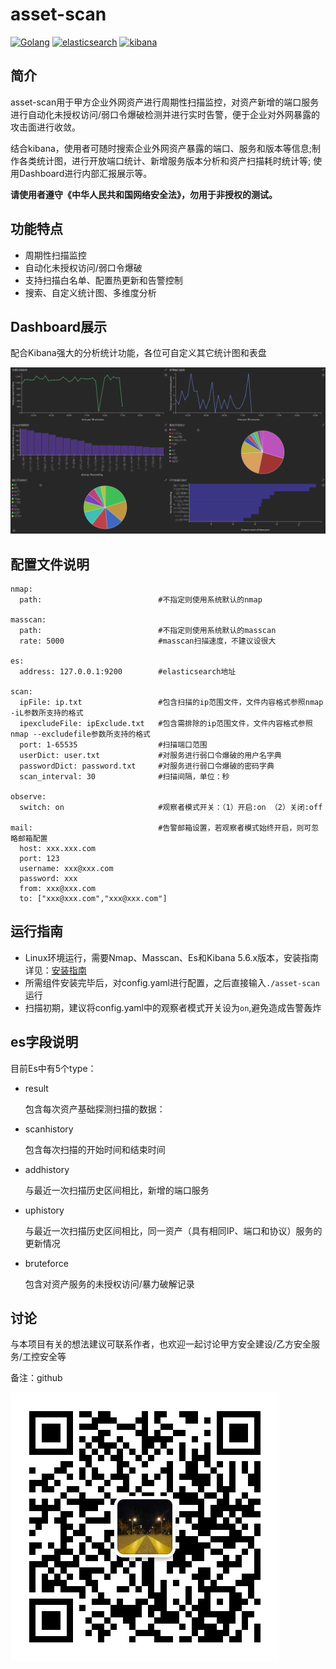 # asset-scan
[![Golang](https://img.shields.io/badge/Golang-1.13-yellow.svg?style=flat-square)](https://www.golang.org/) [![elasticsearch](https://img.shields.io/badge/Elasticsearch-5.6.8-green.svg?style=flat-square)](https://www.elastic.co/downloads/elasticsearch) [![kibana](https://img.shields.io/badge/Kibana-5.6.8-blue?style=flat-square)](https://www.elastic.co/downloads/kibana)

## 简介

asset-scan用于甲方企业外网资产进行周期性扫描监控，对资产新增的端口服务进行自动化未授权访问/弱口令爆破检测并进行实时告警，便于企业对外网暴露的攻击面进行收敛。

结合kibana，使用者可随时搜索企业外网资产暴露的端口、服务和版本等信息;制作各类统计图，进行开放端口统计、新增服务版本分析和资产扫描耗时统计等;
使用Dashboard进行内部汇报展示等。

**请使用者遵守《中华人民共和国网络安全法》，勿用于非授权的测试。**

## 功能特点

- 周期性扫描监控
- 自动化未授权访问/弱口令爆破
- 支持扫描白名单、配置热更新和告警控制
- 搜索、自定义统计图、多维度分析

## Dashboard展示

配合Kibana强大的分析统计功能，各位可自定义其它统计图和表盘

![](./doc/dashboard.png)

## 配置文件说明

```
nmap:
  path:                          #不指定则使用系统默认的nmap

masscan:
  path:                          #不指定则使用系统默认的masscan
  rate: 5000                     #masscan扫描速度，不建议设很大

es:
  address: 127.0.0.1:9200        #elasticsearch地址

scan:
  ipFile: ip.txt                 #包含扫描的ip范围文件，文件内容格式参照nmap -iL参数所支持的格式
  ipexcludeFile: ipExclude.txt   #包含需排除的ip范围文件，文件内容格式参照nmap --excludefile参数所支持的格式
  port: 1-65535                  #扫描端口范围
  userDict: user.txt             #对服务进行弱口令爆破的用户名字典
  passwordDict: password.txt     #对服务进行弱口令爆破的密码字典
  scan_interval: 30              #扫描间隔，单位：秒

observe:
  switch: on                     #观察者模式开关：（1）开启:on （2）关闭:off

mail:                            #告警邮箱设置，若观察者模式始终开启，则可忽略邮箱配置
  host: xxx.xxx.com
  port: 123
  username: xxx@xxx.com
  password: xxx
  from: xxx@xxx.com
  to: ["xxx@xxx.com","xxx@xxx.com"]
```

## 运行指南

- Linux环境运行，需要Nmap、Masscan、Es和Kibana 5.6.x版本，安装指南详见：[安装指南](./doc/install.md)
- 所需组件安装完毕后，对config.yaml进行配置，之后直接输入`./asset-scan`运行
- 扫描初期，建议将config.yaml中的观察者模式开关设为`on`,避免造成告警轰炸

## es字段说明

目前Es中有5个type：
- result

  包含每次资产基础探测扫描的数据：

- scanhistory 

  包含每次扫描的开始时间和结束时间

- addhistory 

  与最近一次扫描历史区间相比，新增的端口服务

- uphistory 

  与最近一次扫描历史区间相比，同一资产（具有相同IP、端口和协议）服务的更新情况

- bruteforce 

  包含对资产服务的未授权访问/暴力破解记录
  
## 讨论

与本项目有关的想法建议可联系作者，也欢迎一起讨论甲方安全建设/乙方安全服务/工控安全等

备注：github

![](./doc/wechat.jpg)